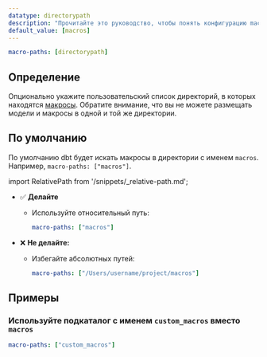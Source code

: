 ```yaml
---
datatype: directorypath
description: "Прочитайте это руководство, чтобы понять конфигурацию macro-paths в dbt."
default_value: [macros]
---
```


<File name='dbt_project.yml'>

```yml
macro-paths: [directorypath]
```

</File>

## Определение
Опционально укажите пользовательский список директорий, в которых находятся [макросы](/docs/build/jinja-macros#macros). Обратите внимание, что вы не можете размещать модели и макросы в одной и той же директории.

## По умолчанию
По умолчанию dbt будет искать макросы в директории с именем `macros`. Например, `macro-paths: ["macros"]`. 

import RelativePath from '/snippets/_relative-path.md';

<RelativePath 
path="macro-paths"
absolute="/Users/username/project/macros"
/>

- ✅ **Делайте**
  - Используйте относительный путь:
    ```yml
    macro-paths: ["macros"]
    ```

- ❌ **Не делайте:**
  - Избегайте абсолютных путей:
    ```yml
    macro-paths: ["/Users/username/project/macros"]
    ```

## Примеры
### Используйте подкаталог с именем `custom_macros` вместо `macros`

<File name='dbt_project.yml'>

```yml
macro-paths: ["custom_macros"]
```

</File>
